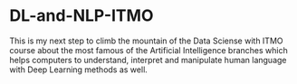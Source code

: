 # DL-and-NLP-ITMO
This is my next step to climb the mountain of the Data Sciense with ITMO course about the most famous of the Artificial Intelligence branches which helps computers to understand, interpret and manipulate human language with Deep Learning methods as well.
